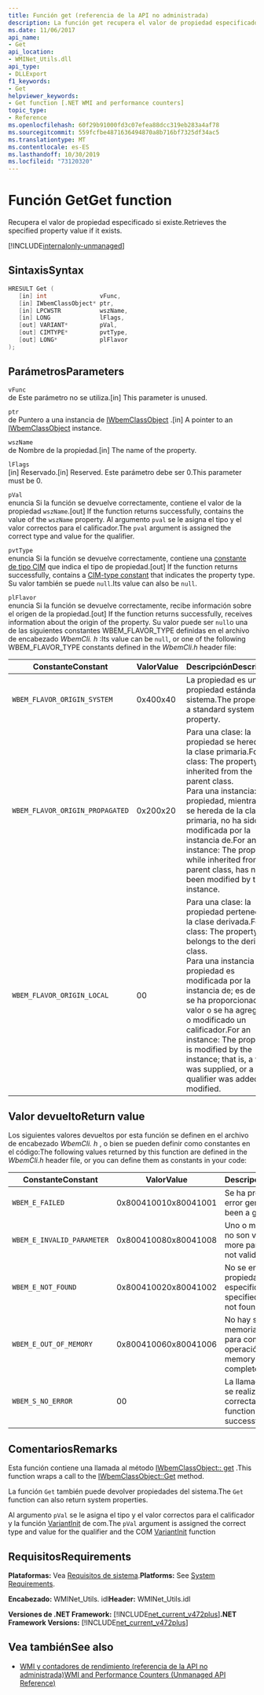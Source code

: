 ```yaml
---
title: Función get (referencia de la API no administrada)
description: La función get recupera el valor de propiedad especificado.
ms.date: 11/06/2017
api_name:
- Get
api_location:
- WMINet_Utils.dll
api_type:
- DLLExport
f1_keywords:
- Get
helpviewer_keywords:
- Get function [.NET WMI and performance counters]
topic_type:
- Reference
ms.openlocfilehash: 60f29b91000fd3c07efea88dcc319eb283a4af78
ms.sourcegitcommit: 559fcfbe4871636494870a8b716bf7325df34ac5
ms.translationtype: MT
ms.contentlocale: es-ES
ms.lasthandoff: 10/30/2019
ms.locfileid: "73120320"
---
```

# <a name="get-function"></a><span data-ttu-id="57db8-103">Función Get</span><span class="sxs-lookup"><span data-stu-id="57db8-103">Get function</span></span>

<span data-ttu-id="57db8-104">Recupera el valor de propiedad especificado si existe.</span><span class="sxs-lookup"><span data-stu-id="57db8-104">Retrieves the specified property value if it exists.</span></span>

[!INCLUDE[internalonly-unmanaged](../../../../includes/internalonly-unmanaged.md)]

## <a name="syntax"></a><span data-ttu-id="57db8-105">Sintaxis</span><span class="sxs-lookup"><span data-stu-id="57db8-105">Syntax</span></span>

```cpp
HRESULT Get (
   [in] int               vFunc, 
   [in] IWbemClassObject* ptr, 
   [in] LPCWSTR           wszName,
   [in] LONG              lFlags,
   [out] VARIANT*         pVal,
   [out] CIMTYPE*         pvtType,
   [out] LONG*            plFlavor
); 
```

## <a name="parameters"></a><span data-ttu-id="57db8-106">Parámetros</span><span class="sxs-lookup"><span data-stu-id="57db8-106">Parameters</span></span>

`vFunc`\
<span data-ttu-id="57db8-107">de Este parámetro no se utiliza.</span><span class="sxs-lookup"><span data-stu-id="57db8-107">[in] This parameter is unused.</span></span>

`ptr`\
<span data-ttu-id="57db8-108">de Puntero a una instancia de [IWbemClassObject](/windows/desktop/api/wbemcli/nn-wbemcli-iwbemclassobject) .</span><span class="sxs-lookup"><span data-stu-id="57db8-108">[in] A pointer to an [IWbemClassObject](/windows/desktop/api/wbemcli/nn-wbemcli-iwbemclassobject) instance.</span></span>

`wszName`\
<span data-ttu-id="57db8-109">de Nombre de la propiedad.</span><span class="sxs-lookup"><span data-stu-id="57db8-109">[in] The name of the property.</span></span>

`lFlags`\
<span data-ttu-id="57db8-110">[in] Reservado.</span><span class="sxs-lookup"><span data-stu-id="57db8-110">[in] Reserved.</span></span> <span data-ttu-id="57db8-111">Este parámetro debe ser 0.</span><span class="sxs-lookup"><span data-stu-id="57db8-111">This parameter must be 0.</span></span>

`pVal`\
<span data-ttu-id="57db8-112">enuncia Si la función se devuelve correctamente, contiene el valor de la propiedad `wszName`.</span><span class="sxs-lookup"><span data-stu-id="57db8-112">[out] If the function returns successfully, contains the value of the `wszName` property.</span></span> <span data-ttu-id="57db8-113">Al argumento `pval` se le asigna el tipo y el valor correctos para el calificador.</span><span class="sxs-lookup"><span data-stu-id="57db8-113">The `pval` argument is assigned the correct type and value for the qualifier.</span></span>

`pvtType`\
<span data-ttu-id="57db8-114">enuncia Si la función se devuelve correctamente, contiene una [constante de tipo CIM](/windows/win32/api/wbemcli/ne-wbemcli-cimtype_enumeration) que indica el tipo de propiedad.</span><span class="sxs-lookup"><span data-stu-id="57db8-114">[out] If the function returns successfully, contains a [CIM-type constant](/windows/win32/api/wbemcli/ne-wbemcli-cimtype_enumeration) that indicates the property type.</span></span> <span data-ttu-id="57db8-115">Su valor también se puede `null`.</span><span class="sxs-lookup"><span data-stu-id="57db8-115">Its value can also be `null`.</span></span> 

`plFlavor`\
<span data-ttu-id="57db8-116">enuncia Si la función se devuelve correctamente, recibe información sobre el origen de la propiedad.</span><span class="sxs-lookup"><span data-stu-id="57db8-116">[out] If the function returns successfully, receives information about the origin of the property.</span></span> <span data-ttu-id="57db8-117">Su valor puede ser `null`o una de las siguientes constantes WBEM_FLAVOR_TYPE definidas en el archivo de encabezado *WbemCli. h* :</span><span class="sxs-lookup"><span data-stu-id="57db8-117">Its value can be `null`, or one of the following WBEM_FLAVOR_TYPE constants defined in the *WbemCli.h* header file:</span></span> 

|<span data-ttu-id="57db8-118">Constante</span><span class="sxs-lookup"><span data-stu-id="57db8-118">Constant</span></span>  |<span data-ttu-id="57db8-119">Valor</span><span class="sxs-lookup"><span data-stu-id="57db8-119">Value</span></span>  |<span data-ttu-id="57db8-120">Descripción</span><span class="sxs-lookup"><span data-stu-id="57db8-120">Description</span></span>  |
|---------|---------|---------|
| `WBEM_FLAVOR_ORIGIN_SYSTEM` | <span data-ttu-id="57db8-121">0x40</span><span class="sxs-lookup"><span data-stu-id="57db8-121">0x40</span></span> | <span data-ttu-id="57db8-122">La propiedad es una propiedad estándar del sistema.</span><span class="sxs-lookup"><span data-stu-id="57db8-122">The property is a standard system property.</span></span> |
| `WBEM_FLAVOR_ORIGIN_PROPAGATED` | <span data-ttu-id="57db8-123">0x20</span><span class="sxs-lookup"><span data-stu-id="57db8-123">0x20</span></span> | <span data-ttu-id="57db8-124">Para una clase: la propiedad se hereda de la clase primaria.</span><span class="sxs-lookup"><span data-stu-id="57db8-124">For a class: The property is inherited from the parent class.</span></span> <br> <span data-ttu-id="57db8-125">Para una instancia: la propiedad, mientras que se hereda de la clase primaria, no ha sido modificada por la instancia de.</span><span class="sxs-lookup"><span data-stu-id="57db8-125">For an instance: The property, while inherited from the parent class, has not been modified by the instance.</span></span>  |
| `WBEM_FLAVOR_ORIGIN_LOCAL` | <span data-ttu-id="57db8-126">0</span><span class="sxs-lookup"><span data-stu-id="57db8-126">0</span></span> | <span data-ttu-id="57db8-127">Para una clase: la propiedad pertenece a la clase derivada.</span><span class="sxs-lookup"><span data-stu-id="57db8-127">For a class: The property belongs to the derived class.</span></span> <br> <span data-ttu-id="57db8-128">Para una instancia de: la propiedad es modificada por la instancia de; es decir, se ha proporcionado un valor o se ha agregado o modificado un calificador.</span><span class="sxs-lookup"><span data-stu-id="57db8-128">For an instance: The property is modified by the instance; that is, a value was supplied, or a qualifier was added or modified.</span></span> |

## <a name="return-value"></a><span data-ttu-id="57db8-129">Valor devuelto</span><span class="sxs-lookup"><span data-stu-id="57db8-129">Return value</span></span>

<span data-ttu-id="57db8-130">Los siguientes valores devueltos por esta función se definen en el archivo de encabezado *WbemCli. h* , o bien se pueden definir como constantes en el código:</span><span class="sxs-lookup"><span data-stu-id="57db8-130">The following values returned by this function are defined in the *WbemCli.h* header file, or you can define them as constants in your code:</span></span>

|<span data-ttu-id="57db8-131">Constante</span><span class="sxs-lookup"><span data-stu-id="57db8-131">Constant</span></span>  |<span data-ttu-id="57db8-132">Valor</span><span class="sxs-lookup"><span data-stu-id="57db8-132">Value</span></span>  |<span data-ttu-id="57db8-133">Descripción</span><span class="sxs-lookup"><span data-stu-id="57db8-133">Description</span></span>  |
|---------|---------|---------|
|`WBEM_E_FAILED` | <span data-ttu-id="57db8-134">0x80041001</span><span class="sxs-lookup"><span data-stu-id="57db8-134">0x80041001</span></span> | <span data-ttu-id="57db8-135">Se ha producido un error general.</span><span class="sxs-lookup"><span data-stu-id="57db8-135">There has been a general failure.</span></span> |
|`WBEM_E_INVALID_PARAMETER` | <span data-ttu-id="57db8-136">0x80041008</span><span class="sxs-lookup"><span data-stu-id="57db8-136">0x80041008</span></span> | <span data-ttu-id="57db8-137">Uno o más parámetros no son válidos.</span><span class="sxs-lookup"><span data-stu-id="57db8-137">One or more parameters are not valid.</span></span> |
|`WBEM_E_NOT_FOUND` | <span data-ttu-id="57db8-138">0x80041002</span><span class="sxs-lookup"><span data-stu-id="57db8-138">0x80041002</span></span> | <span data-ttu-id="57db8-139">No se encontró la propiedad especificada.</span><span class="sxs-lookup"><span data-stu-id="57db8-139">The specified property was not found.</span></span> |
|`WBEM_E_OUT_OF_MEMORY` | <span data-ttu-id="57db8-140">0x80041006</span><span class="sxs-lookup"><span data-stu-id="57db8-140">0x80041006</span></span> | <span data-ttu-id="57db8-141">No hay suficiente memoria disponible para completar la operación.</span><span class="sxs-lookup"><span data-stu-id="57db8-141">Not enough memory is available to complete the operation.</span></span> |
|`WBEM_S_NO_ERROR` | <span data-ttu-id="57db8-142">0</span><span class="sxs-lookup"><span data-stu-id="57db8-142">0</span></span> | <span data-ttu-id="57db8-143">La llamada de función se realizó correctamente.</span><span class="sxs-lookup"><span data-stu-id="57db8-143">The function call was successful.</span></span>  |

## <a name="remarks"></a><span data-ttu-id="57db8-144">Comentarios</span><span class="sxs-lookup"><span data-stu-id="57db8-144">Remarks</span></span>

<span data-ttu-id="57db8-145">Esta función contiene una llamada al método [IWbemClassObject:: get](/windows/desktop/api/wbemcli/nf-wbemcli-iwbemclassobject-get) .</span><span class="sxs-lookup"><span data-stu-id="57db8-145">This function wraps a call to the [IWbemClassObject::Get](/windows/desktop/api/wbemcli/nf-wbemcli-iwbemclassobject-get) method.</span></span>

<span data-ttu-id="57db8-146">La función `Get` también puede devolver propiedades del sistema.</span><span class="sxs-lookup"><span data-stu-id="57db8-146">The `Get` function can also return system properties.</span></span>

<span data-ttu-id="57db8-147">Al argumento `pVal` se le asigna el tipo y el valor correctos para el calificador y la función [VariantInit](https://docs.microsoft.com/previous-versions/windows/desktop/api/oleauto/nf-oleauto-variantinit) de com.</span><span class="sxs-lookup"><span data-stu-id="57db8-147">The `pVal` argument is assigned the correct type and value for the qualifier and the COM [VariantInit](https://docs.microsoft.com/previous-versions/windows/desktop/api/oleauto/nf-oleauto-variantinit) function</span></span>

## <a name="requirements"></a><span data-ttu-id="57db8-148">Requisitos</span><span class="sxs-lookup"><span data-stu-id="57db8-148">Requirements</span></span>

 <span data-ttu-id="57db8-149">**Plataformas:** Vea [Requisitos de sistema](../../get-started/system-requirements.md).</span><span class="sxs-lookup"><span data-stu-id="57db8-149">**Platforms:** See [System Requirements](../../get-started/system-requirements.md).</span></span>

 <span data-ttu-id="57db8-150">**Encabezado:** WMINet_Utils. idl</span><span class="sxs-lookup"><span data-stu-id="57db8-150">**Header:** WMINet_Utils.idl</span></span>

 <span data-ttu-id="57db8-151">**Versiones de .NET Framework:** [!INCLUDE[net_current_v472plus](../../../../includes/net-current-v472plus.md)]</span><span class="sxs-lookup"><span data-stu-id="57db8-151">**.NET Framework Versions:** [!INCLUDE[net_current_v472plus](../../../../includes/net-current-v472plus.md)]</span></span>

## <a name="see-also"></a><span data-ttu-id="57db8-152">Vea también</span><span class="sxs-lookup"><span data-stu-id="57db8-152">See also</span></span>

- [<span data-ttu-id="57db8-153">WMI y contadores de rendimiento (referencia de la API no administrada)</span><span class="sxs-lookup"><span data-stu-id="57db8-153">WMI and Performance Counters (Unmanaged API Reference)</span></span>](index.md)
